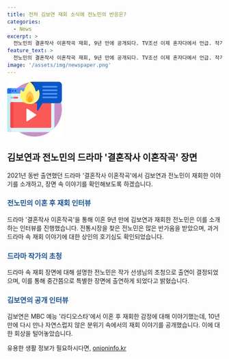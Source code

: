 ```yaml
---
title: 전처 김보연 재회 소식에 전노민의 반응은?
categories:
  - News
excerpt: >
  전노민의 결혼작사 이혼작곡 재회, 9년 만에 공개되다. TV조선 이제 혼자다에서 언급. 작가 임성한 작가(필명 피비). 전노민, 처음에 고사했던 (드라마 출연을) 중간쯤 부탁이 있다. 한 번만 만나시면 안 돼요?라고 하더라고 고백. 박미선 MC, 오해가 많았는데 다행이라 말함. 김보연은 MBC 라디오스타에서 10년 만에 이혼하고 다시 만나서 이상했다고 전함. 2004년 결혼, 2012년 이혼.
feature_text: >
  전노민의 결혼작사 이혼작곡 재회, 9년 만에 공개되다. TV조선 이제 혼자다에서 언급. 작가 임성한 작가(필명 피비). 전노민, 처음에 고사했던 (드라마 출연을) 중간쯤 부탁이 있다. 한 번만 만나시면 안 돼요?라고 하더라고 고백. 박미선 MC, 오해가 많았는데 다행이라 말함. 김보연은 MBC 라디오스타에서 10년 만에 이혼하고 다시 만나서 이상했다고 전함. 2004년 결혼, 2012년 이혼.
image: '/assets/img/newspaper.png'
---
```


<p><img src="/assets/img/news.png" alt="rentncar 속보" /></p>

<h2 data-ke-size="size26">김보연과 전노민의 드라마 '결혼작사 이혼작곡' 장면</h2>

<p data-ke-size="size16">2021년 동반 출연했던 드라마 '결혼작사 이혼작곡'에서 김보연과 전노민이 재회한 이야기를 소개하고, 장면 속 이야기를 확인해보도록 하겠습니다.</p>

<h3><b><span style="color: #1a5490;">전노민의 이혼 후 재회 인터뷰</span></b></h3>

<p>드라마 '결혼작사 이혼작곡'을 통해 이혼 9년 만에 김보연과 재회한 전노민은 이를 소개하는 인터뷰를 진행했습니다. 전통시장을 찾은 전노민은 많은 반가움을 받았으며, 과거 드라마 속 재회 이야기에 대한 상인의 호기심도 확인되었습니다.</p>

<h3><b><span style="color: #1a5490;">드라마 작가의 초청</span></b></h3>

<p>드라마 속 재회 장면에 대해 설명한 전노민은 작가 선생님의 초청으로 출연이 결정되었으며, 이를 통해 중간쯤으로 특별한 장면에 출연하게 되었다고 밝혔습니다.</p>

<h3><b><span style="color: #1a5490;">김보연의 공개 인터뷰</span></b></h3>

<p>김보연은 MBC 예능 '라디오스타'에서 이혼 후 재회한 감정에 대해 이야기했는데, 10년 만에 다시 만나 자연스럽지 않은 분위기 속에서의 재회 이야기를 공개했습니다. 이에 대한 회상을 털어놓았습니다.</p>
유용한 생활 정보가 필요하시다면, <a href="https://onioninfo.kr" rel="dofollow">onioninfo.kr</a>


